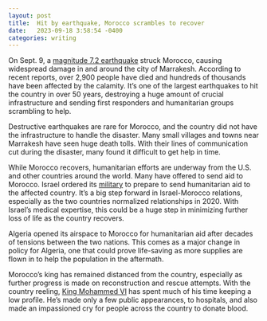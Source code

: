 ```yaml
---
layout: post
title:  Hit by earthquake, Morocco scrambles to recover
date:   2023-09-18 3:58:54 -0400
categories: writing
---
```



On Sept. 9, a [magnitude 7.2 earthquake](https://www.reuters.com/world/africa/magnitude-7-earthquake-strikes-morocco-gfz-2023-09-08/) struck Morocco, causing widespread damage in and around the city of Marrakesh. According to recent reports, over 2,900 people have died and hundreds of thousands have been affected by the calamity. It’s one of the largest earthquakes to hit the country in over 50 years, destroying a huge amount of crucial infrastructure and sending first responders and humanitarian groups scrambling to help.

Destructive earthquakes are rare for Morocco, and the country did not have the infrastructure to handle the disaster. Many small villages and towns near Marrakesh have seen huge death tolls. With their lines of communication cut during the disaster, many found it difficult to get help in time. 

While Morocco recovers, humanitarian efforts are underway from the U.S. and other countries around the world. Many have offered to send aid to Morocco. Israel ordered its [military](https://www.lemonde.fr/en/le-monde-africa/article/2023/09/12/morocco-earthquake-israeli-ngos-are-among-those-on-the-ground_6133536_124.html) to prepare to send humanitarian aid to the affected country. It’s a big step forward in Israel-Morocco relations, especially as the two countries normalized relationships in 2020. With Israel’s medical expertise, this could be a huge step in minimizing further loss of life as the country recovers.

Algeria opened its airspace to Morocco for humanitarian aid after decades of tensions between the two nations. This comes as a major change in policy for Algeria, one that could prove life-saving as more supplies are flown in to help the population in the aftermath.

Morocco’s king has remained distanced from the country, especially as further progress is made on reconstruction and rescue attempts. With the country reeling, [King Mohammed VI](https://www.reuters.com/world/africa/moroccos-king-keeps-regal-distance-even-earthquake-crisis-2023-09-15/) has spent much of his time keeping a low profile. He’s made only a few public appearances, to hospitals, and also made an impassioned cry for people across the country to donate blood. 
